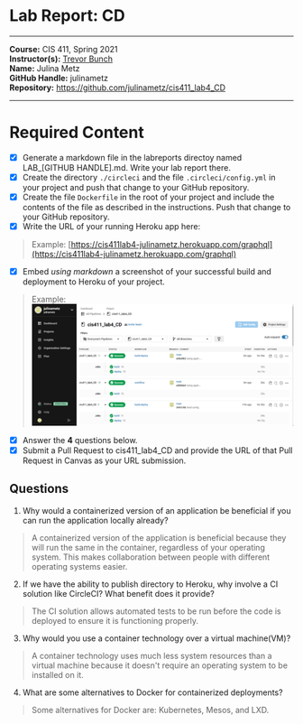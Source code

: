 # Lab Report: CD
___
**Course:** CIS 411, Spring 2021  
**Instructor(s):** [Trevor Bunch](https://github.com/trevordbunch)  
**Name:** Julina Metz  
**GitHub Handle:** julinametz  
**Repository:** https://github.com/julinametz/cis411_lab4_CD  
___

# Required Content

- [X] Generate a markdown file in the labreports directoy named LAB_[GITHUB HANDLE].md. Write your lab report there.
- [X] Create the directory ```./circleci``` and the file ```.circleci/config.yml``` in your project and push that change to your GitHub repository.
- [X] Create the file ```Dockerfile``` in the root of your project and include the contents of the file as described in the instructions. Push that change to your GitHub repository.
- [X] Write the URL of your running Heroku app here:  
> Example: [https://cis411lab4-julinametz.herokuapp.com/graphql](https://cis411lab4-julinametz.herokuapp.com/graphql)
- [X] Embed _using markdown_ a screenshot of your successful build and deployment to Heroku of your project.  
> Example: ![Successful Build](../assets/deploy.png)
- [X] Answer the **4** questions below.
- [X] Submit a Pull Request to cis411_lab4_CD and provide the URL of that Pull Request in Canvas as your URL submission.

## Questions
1. Why would a containerized version of an application be beneficial if you can run the application locally already?
> A containerized version of the application is beneficial because they will run the same in the container, regardless of your operating system. This makes collaboration between people with different operating systems easier. 
2. If we have the ability to publish directory to Heroku, why involve a CI solution like CircleCI? What benefit does it provide?
> The CI solution allows automated tests to be run before the code is deployed to ensure it is functioning properly.
3. Why would you use a container technology over a virtual machine(VM)?
> A container technology uses much less system resources than a virtual machine because it doesn't require an operating system to be installed on it. 
4. What are some alternatives to Docker for containerized deployments?
> Some alternatives for Docker are: Kubernetes, Mesos, and LXD.